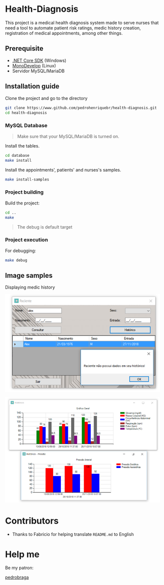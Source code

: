 # Health-Diagnosis

This project is a medical health diagnosis system made to serve nurses that need a tool to automate patient risk ratings, medic history creation, registration of medical appointments, among other things.

## Prerequisite

* [.NET Core SDK](https://dotnet.microsoft.com/download) (Windows)
* [MonoDevelop](https://www.monodevelop.com/download/) (Linux)
* Servidor MySQL/MariaDB

## Installation guide

Clone the project and go to the directory 

```bash
git clone https://www.github.com/pedrohenriquebr/health-diagnosis.git
cd health-diagnosis
```

### MySQL Database

> Make sure that your MySQL/MariaDB is turned on.

Install the tables.

```bash
cd database
make install
```

Install the appointments', patients' and nurses's samples.

```bash
make install-samples
```

### Project building

Build the project:

```bash
cd ..
make
```

> The debug is default target


### Project execution

For debugging:

```bash
make debug
```


## Image samples


Displaying medic history

![Tentativa de exibiri histórico médico](images/tenta_historico_paciente.jpg)

![Exibindo histórico médico](images/exibe_historico.jpg)

# Contributors

* Thanks to Fabricio for helping translate `README.md` to English

# Help me

Be my patron:

[pedrobraga](https://www.patreon.com/pedrobraga)
